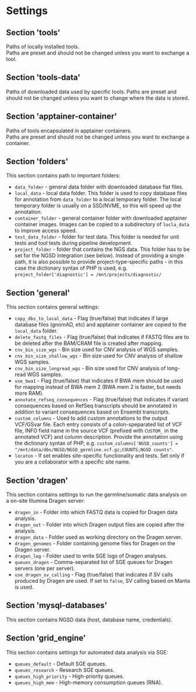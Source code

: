 # Settings

## Section 'tools'

Paths of locally installed tools.  
Paths are preset and should not be changed unless you want to exchange a tool.

## Section 'tools-data'

Paths of downloaded data used by specific tools.
Paths are preset and should not be changed unless you want to change where the data is stored.

## Section 'apptainer-container'

Paths of tools encapsulated in apptainer containers.  
Paths are preset and should not be changed unless you want to exchange a container.

## Section 'folders'

This section contains path to important folders:

* `data_folder` - general data folder with downloaded database flat files.
* `local_data` - local data folder. This folder is used to copy database files for annotation from `data_folder` to a local temporary folder. The local temporary folder is usually on a SSD/NVME, so this will speed up the annotation.
* `container_folder` - general container folder with downloaded apptainer container images. Images can be copied to a subdirectory of `locla_data` to improve access speed.
* `test_data_folder` - folder for test data. This folder is needed for unit tests and tool tests during pipeline development.
* `project_folder` - folder that contains the NGS data. This folder has to be set for the NGSD integration (see below). Instead of providing a single path, it is also possible to provide project-type-specific paths - in this case the dictionary syntax of PHP is used, e.g. `project_folder['diagnostic'] = /mnt/projects/diagnostic/`

## Section 'general'

This section contains general settings:

* `copy_dbs_to_local_data` - Flag (true/false) that indicates if large database files (gnomAD, etc) and apptainer container are copied to the `local_data` folder.
* `delete_fastq_files` - Flag (true/false) that indicates if FASTQ files are to be deleted after the BAM/CRAM file is created after mapping.
* `cnv_bin_size_wgs` - Bin size used for CNV analysis of WGS samples.
* `cnv_bin_size_shallow_wgs` - Bin size used for CNV analysis of shallow WGS samples.
* `cnv_bin_size_longread_wgs` - Bin size used for CNV analysis of long-read WGS samples.
* `use_bwa1` - Flag (true/false) that indicates if BWA mem should be used for mapping instead of BWA mem 2 (BWA mem 2 is faster, but needs more RAM).
* `annotate_refseq_consequences` - Flag (true/false) that indicates if variant consequences based on RefSeq transcripts should be annotated in addition to variant consequences based on Ensembl transcripts.
* `custom_columns` - Used to add custom annotations to the output VCF/GSvar file. Each entry consists of a colon-speparated list of VCF file, INFO field name in the source VCF (prefixed with `CUSTOM_` in the annotated VCF) and column description. Provide the annotation using the dictionary syntax of PHP, e.g. `custom_columns['NGSD_counts'] = "/mnt/data/dbs/NGSD/NGSD_germline.vcf.gz;COUNTS;NGSD counts"`.
* `locaton` - If set enables site-specific functionality and tests. Set only if you are a collaborator with a specific site name.

## Section 'dragen'

This section contains settings to run the germline/somatic data analysis on a on-site Illumina Dragen server:

* `dragen_in` - Folder into which FASTQ data is copied for Dragen data analysis.
* `dragen_out` - Folder into which Dragen output files are copied after the analysis.
* `dragen_data` - Folder used as working directory on the Dragen server.
* `dragen_genomes` - Folder containing genome files for Dragen on the Dragen server.
* `dragen_log` - Folder used to write SGE logs of Dragen analyses.
* `queues_dragen` - Comma-separated list of SGE queues for Dragen servers (one per server).
* `use_dragen_sv_calling` - Flag (true/false) that indicates if SV calls produced by Dragen are used. If set to `false`, SV calling based on Manta is used. 

## Section 'mysql-databases'

This section contains NGSD data (host, database name, credentials).

## Section 'grid_engine'

This section contains settings for automated data analysis via SGE:

* `queues_default` - Default SGE queues.
* `queues_research` - Research SGE queues.
* `queues_high_priority` - High-priority queues.
* `queues_high_mem` - High-memory consumption queues (RNA).
